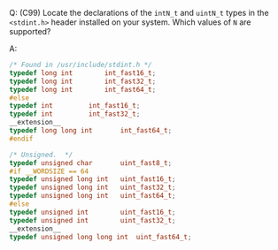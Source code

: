 Q: (C99) Locate the declarations of the `intN_t` and `uintN_t` types in the
`<stdint.h>` header installed on your system. Which values of `N` are supported?

A:

```c
/* Found in /usr/include/stdint.h */
typedef long int		int_fast16_t;
typedef long int		int_fast32_t;
typedef long int		int_fast64_t;
#else
typedef int			int_fast16_t;
typedef int			int_fast32_t;
__extension__
typedef long long int		int_fast64_t;
#endif

/* Unsigned.  */
typedef unsigned char		uint_fast8_t;
#if __WORDSIZE == 64
typedef unsigned long int	uint_fast16_t;
typedef unsigned long int	uint_fast32_t;
typedef unsigned long int	uint_fast64_t;
#else
typedef unsigned int		uint_fast16_t;
typedef unsigned int		uint_fast32_t;
__extension__
typedef unsigned long long int	uint_fast64_t;
```
